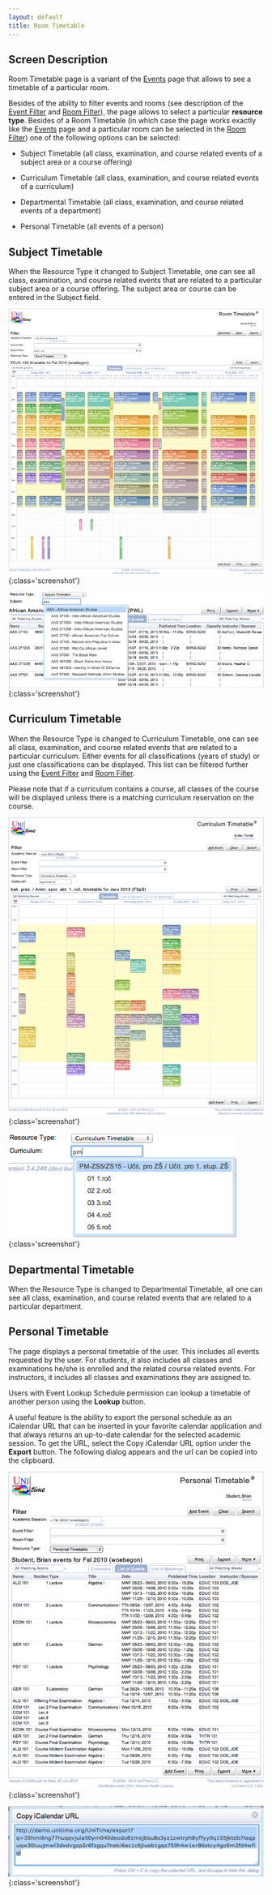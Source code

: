 ```yaml
---
layout: default
title: Room Timetable
---
```



## Screen Description

Room Timetable page is a variant of the [Events](events) page that allows to see a timetable of a particular room.

Besides of the ability to filter events and rooms (see description of the [Event Filter](events-event-filter) and [Room Filter](events-room-filter)), the page allows to select a particular **resource type**. Besides of a Room Timetable (in which case the page works exactly like the [Events](events) page and a particular room can be selected in the [Room Filter](events-room-filter)) one of the following options can be selected:

* Subject Timetable (all class, examination, and course related events of a subject area or a course offering)

* Curriculum Timetable (all class, examination, and course related events of a curriculum)

* Departmental Timetable (all class, examination, and course related events of a department)

* Personal Timetable (all events of a person)

## Subject Timetable

When the Resource Type it changed to Subject Timetable, one can see all class, examination, and course related events that are related to a particular subject area or a course offering. The subject area or course can be entered in the Subject field.


![Room Timetable](images/room-timetable-1.png){:class='screenshot'}


![Room Timetable](images/room-timetable-2.png){:class='screenshot'}

## Curriculum Timetable

When the Resource Type is changed to Curriculum Timetable, one can see all class, examination, and course related events that are related to a particular curriculum. Either events for all classifications (years of study) or just one classifications can be displayed. This list can be filtered further using the [Event Filter](events-event-filter) and [Room Filter](events-room-filter).

Please note that if a curriculum contains a course, all classes of the course will be displayed unless there is a matching curriculum reservation on the course.


![Room Timetable](images/room-timetable-3.png){:class='screenshot'}


![Room Timetable](images/room-timetable-4.png){:class='screenshot'}

## Departmental Timetable

When the Resource Type is changed to Departmental Timetable, all one can see all class, examination, and course related events that are related to a particular department.

## Personal Timetable

The page displays a personal timetable of the user. This includes all events requested by the user. For students, it also includes all classes and examinations he/she is enrolled and the related course related events. For instructors, it includes all classes and examinations they are assigned to.



Users with Event Lookup Schedule permission can lookup a timetable of another person using the **Lookup** button.

A useful feature is the ability to export the personal schedule as an iCalendar URL that can be inserted in your favorite calendar application and that always returns an up-to-date calendar for the selected academic session. To get the URL, select the Copy iCalendar URL option under the **Export** button. The following dialog appears and the url can be copied into the clipboard.


![Room Timetable](images/room-timetable-5.png){:class='screenshot'}


![Room Timetable](images/room-timetable-6.png){:class='screenshot'}
